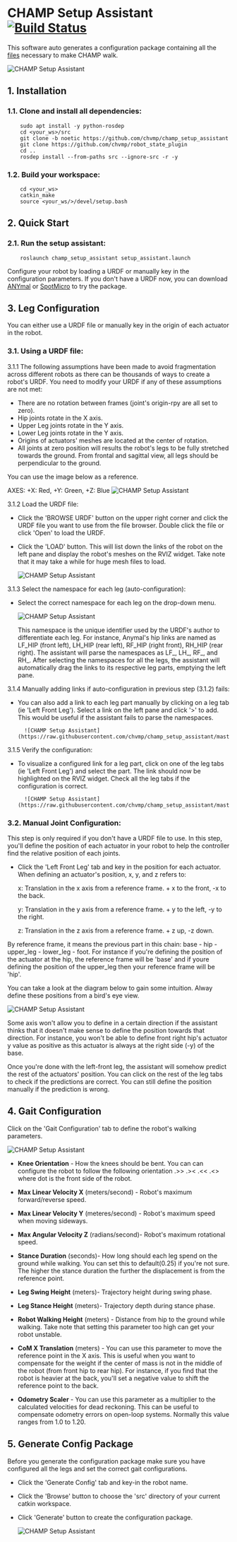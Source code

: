 # CHAMP Setup Assistant [![Build Status](https://travis-ci.org/chvmp/champ_setup_assistant.svg?branch=master)](https://travis-ci.org/chvmp/champ_setup_assistant) 
This software auto generates a configuration package containing all the [files](https://github.com/chvmp/champ_setup_assistant/tree/master/templates) necessary to make CHAMP walk. 

![CHAMP Setup Assistant](https://raw.githubusercontent.com/chvmp/champ_setup_assistant/master/docs/images/setup.png)
## 1. Installation

### 1.1. Clone and install all dependencies:

        sudo apt install -y python-rosdep
        cd <your_ws>/src
        git clone -b noetic https://github.com/chvmp/champ_setup_assistant
        git clone https://github.com/chvmp/robot_state_plugin
        cd ..
        rosdep install --from-paths src --ignore-src -r -y

### 1.2.  Build your workspace:

        cd <your_ws>
        catkin_make
        source <your_ws/>/devel/setup.bash

## 2. Quick Start

### 2.1. Run the setup assistant:

        roslaunch champ_setup_assistant setup_assistant.launch 

Configure your robot by loading a URDF or manually key in the configuration parameters. If you don't have a URDF now, you can download [ANYmal](https://github.com/chvmp/anymal_b_simple_description/tree/master/urdf) or [SpotMicro](https://github.com/chvmp/spotmicro_description/blob/master/urdf/spotmicroai.urdf) to try the package.

## 3. Leg Configuration

You can either use a URDF file or manually key in the origin of each actuator in the robot.

### 3.1. Using a URDF file:

 3.1.1 The following assumptions have been made to avoid fragmentation across different robots as there can be thousands of ways to create a robot's URDF. You need to modify your URDF if any of these assumptions are not met:

- There are no rotation between frames (joint's origin-rpy are all set to zero).
- Hip joints rotate in the X axis.
- Upper Leg joints rotate in the Y axis.
- Lower Leg joints rotate in the Y axis.
- Origins of actuators' meshes are located at the center of rotation.
- All joints at zero position will results the robot's legs to be fully stretched towards the ground. From frontal and sagittal view, all legs should be perpendicular to the ground.

You can use the image below as a reference.

AXES: +X: Red, +Y: Green, +Z: Blue 
  ![CHAMP Setup Assistant](https://raw.githubusercontent.com/chvmp/champ_setup_assistant/master/docs/images/urdf_reference.png)

3.1.2 Load the URDF file:
   
- Click the 'BROWSE URDF' button on the upper right corner and click the URDF file you want to use from the file browser. Double click the file or click 'Open' to load the URDF.

- Click the 'LOAD' button. This will list down the links of the robot on the left pane and display the robot's meshes on the RVIZ widget. Take note that it may take a while for huge mesh files to load.

    ![CHAMP Setup Assistant](https://raw.githubusercontent.com/chvmp/champ_setup_assistant/master/docs/images/load_urdf.gif)

3.1.3 Select the namespace for each leg (auto-configuration):
   
- Select the correct namespace for each leg on the drop-down menu. 

  ![CHAMP Setup Assistant](https://raw.githubusercontent.com/chvmp/champ_setup_assistant/master/docs/images/select_namespace.gif)


  This namespace is the unique identifier used by the URDF's author to differentiate each leg. For instance, Anymal's hip links are named as LF_HIP (front left), LH_HIP (rear left), RF_HIP (right front), RH_HIP (rear right). The assistant will parse the namespaces as LF_, LH_, RF_, and RH_. After selecting the namespaces for all the legs, the assistant will automatically drag the links to its respective leg parts, emptying the left pane.

3.1.4 Manually adding links if auto-configuration in previous step (3.1.2) fails:

- You can also add a link to each leg part manually by clicking on a leg tab (ie 'Left Front Leg'). Select a link on the left pane and click '>' to add. This would be useful if the assistant fails to parse the namespaces.
   
        ![CHAMP Setup Assistant](https://raw.githubusercontent.com/chvmp/champ_setup_assistant/master/docs/images/manual_urdf.gif)


3.1.5 Verify the configuration:

- To visualize a configured link for a leg part, click on one of the leg tabs (ie 'Left Front Leg') and select the part. The link should now be highlighted on the RVIZ widget. Check all the leg tabs if the configuration is correct.

        ![CHAMP Setup Assistant](https://raw.githubusercontent.com/chvmp/champ_setup_assistant/master/docs/images/visualize_links.gif)


### 3.2. Manual Joint Configuration:

This step is only required if you don't have a URDF file to use. In this step, you'll define the position of each actuator in your robot to help the controller find the relative position of each joints.

- Click the 'Left Front Leg' tab and key in the position for each actuator. When defining an actuator's position, x, y, and z refers to:

  x: Translation in the x axis from a reference frame. + x to the front, -x to the back.

  y: Translation in the y axis from a reference frame. + y to the left, -y to the right.

  z: Translation in the z axis from a reference frame. + z up, -z down.

By reference frame, it means the previous part in this chain: base - hip - upper_leg - lower_leg - foot. For instance if you're defining the position of the actuator at the hip, the reference frame will be 'base' and if youre defining the position of the upper_leg then your reference frame will be 'hip'.  

You can take a look at the diagram below to gain some intuition. Alway define these positions from a bird's eye view.
   
![CHAMP Setup Assistant](https://raw.githubusercontent.com/chvmp/champ_setup_assistant/master/docs/images/xy_label.png)

Some axis won't allow you to define in a certain direction if the assistant thinks that it doesn't make sense to define the position towards that direction. For instance, you won't be able to define front right hip's actuator y value as positive as this actuator is always at the right side (-y) of the base.

Once you're done with the left-front leg, the assistant will somehow predict the rest of the actuators' position. You can click on the rest of the leg tabs to check if the predictions are correct. You can still define the position manually if the prediction is wrong.

## 4. Gait Configuration

Click on the 'Gait Configuration' tab to define the robot's walking parameters.

![CHAMP Setup Assistant](https://raw.githubusercontent.com/chvmp/champ_setup_assistant/master/docs/images/gait_parameters.png)

  - **Knee Orientation** - How the knees should be bent. You can can configure the robot to follow the following orientation .>> .>< .<< .<> where dot is the front side of the robot.

  - **Max Linear Velocity X** (meters/second) - Robot's maximum forward/reverse speed.

  - **Max Linear Velocity Y** (meteres/second) - Robot's maximum speed when moving sideways.

  - **Max Angular Velocity Z** (radians/second)- Robot's maximum rotational speed.

  - **Stance Duration** (seconds)- How long should each leg spend on the ground while walking. You can set this to default(0.25) if you're not sure. The higher the stance duration the further the displacement is from the reference point.

  - **Leg Swing Height** (meters)- Trajectory height during swing phase.

  - **Leg Stance Height** (meters)- Trajectory depth during stance phase.

  - **Robot Walking Height** (meters) - Distance from hip to the ground while walking. Take note that setting this parameter too high can get your robot unstable.

  - **CoM X Translation** (meters) - You can use this parameter to move the reference point in the X axis. This is useful when you want to compensate for the weight if the center of mass is not in the middle of the robot (from front hip to rear hip). For instance, if you find that the robot is heavier at the back, you'll set a negative value to shift the reference point to the back.

  - **Odometry Scaler** - You can use this parameter as a multiplier to the calculated velocities for dead reckoning. This can be useful to compensate odometry errors on open-loop systems. Normally this value ranges from 1.0 to 1.20.
  
## 5. Generate Config Package

  Before you generate the configuration package make sure you have configured all the legs and set the correct gait configurations.

- Click the 'Generate Config' tab and key-in the robot name. 
- Click the 'Browse' button to choose the 'src' directory of your current catkin workspace.
- Click 'Generate' button to create the configuration package.

  ![CHAMP Setup Assistant](https://raw.githubusercontent.com/chvmp/champ_setup_assistant/master/docs/images/gen_config.gif)
